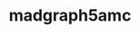 ---
title: "madgraph5amc"
layout: cache
categories: [package, develop]
meta: {"compilers": ["none"], "num_specs": 18, "num_specs_by_stack": {"hep": 18, "root": 18}, "oss": ["ubuntu22.04"], "platforms": ["linux"], "stacks": ["hep", "root"], "targets": ["x86_64_v3"], "versions": ["2.9.20"]}
spec_details: [{"compiler": "none", "hash": "4d5nijk2lmqd3qeq3qmc2lchfapyteqy", "os": "ubuntu22.04", "platform": "linux", "size": "-", "stacks": ["hep", "root"], "target": "x86_64_v3", "variants": ["~atlas", "build_system=makefile", "~collier", "~ninja", "patches:=1bcdb0e", "~pythia8"], "versions": ["2.9.20"]}, {"compiler": "none", "hash": "5jlgog6xz6j5oqtzhtdul5o5afw766uj", "os": "ubuntu22.04", "platform": "linux", "size": "-", "stacks": ["hep", "root"], "target": "x86_64_v3", "variants": ["~atlas", "build_system=makefile", "~collier", "~ninja", "patches:=1bcdb0e", "~pythia8"], "versions": ["2.9.20"]}, {"compiler": "none", "hash": "6gx274qcsrjlvsarfexzc6cppifeiz5q", "os": "ubuntu22.04", "platform": "linux", "size": "-", "stacks": ["hep", "root"], "target": "x86_64_v3", "variants": ["~atlas", "build_system=makefile", "~collier", "~ninja", "patches:=1bcdb0e", "~pythia8"], "versions": ["2.9.20"]}, {"compiler": "none", "hash": "bqchnxdonzeuv6wdxb3sbm7c5mishuph", "os": "ubuntu22.04", "platform": "linux", "size": "-", "stacks": ["hep", "root"], "target": "x86_64_v3", "variants": ["~atlas", "build_system=makefile", "~collier", "~ninja", "patches:=1bcdb0e", "~pythia8"], "versions": ["2.9.20"]}, {"compiler": "none", "hash": "cd324o3pdueuoogehxakh2jxd6ocnpst", "os": "ubuntu22.04", "platform": "linux", "size": "-", "stacks": ["hep", "root"], "target": "x86_64_v3", "variants": ["~atlas", "build_system=makefile", "~collier", "~ninja", "patches:=1bcdb0e", "~pythia8"], "versions": ["2.9.20"]}, {"compiler": "none", "hash": "cpexyswozyuwaqs4hn5jlzmz3tqf3lfe", "os": "ubuntu22.04", "platform": "linux", "size": "-", "stacks": ["hep", "root"], "target": "x86_64_v3", "variants": ["~atlas", "build_system=makefile", "~collier", "~ninja", "patches:=1bcdb0e", "~pythia8"], "versions": ["2.9.20"]}, {"compiler": "none", "hash": "deoqf44lpypbmqeyobm4kaovgex6fgjm", "os": "ubuntu22.04", "platform": "linux", "size": "-", "stacks": ["hep", "root"], "target": "x86_64_v3", "variants": ["~atlas", "build_system=makefile", "~collier", "~ninja", "patches:=1bcdb0e", "~pythia8"], "versions": ["2.9.20"]}, {"compiler": "none", "hash": "fi7dvkabk3mdrk65cmhsryk7fsjidfuy", "os": "ubuntu22.04", "platform": "linux", "size": "-", "stacks": ["hep", "root"], "target": "x86_64_v3", "variants": ["~atlas", "build_system=makefile", "~collier", "~ninja", "patches:=1bcdb0e", "~pythia8"], "versions": ["2.9.20"]}, {"compiler": "none", "hash": "fqjb3x5jo2at3cutxhkdqvmbne4wlzrj", "os": "ubuntu22.04", "platform": "linux", "size": "-", "stacks": ["hep", "root"], "target": "x86_64_v3", "variants": ["~atlas", "build_system=makefile", "~collier", "~ninja", "patches:=1bcdb0e", "~pythia8"], "versions": ["2.9.20"]}, {"compiler": "none", "hash": "glvsirvse2nibplufi5stq3if6cmjunq", "os": "ubuntu22.04", "platform": "linux", "size": "-", "stacks": ["hep", "root"], "target": "x86_64_v3", "variants": ["~atlas", "build_system=makefile", "~collier", "~ninja", "patches:=1bcdb0e", "~pythia8"], "versions": ["2.9.20"]}, {"compiler": "none", "hash": "jt4g36yirgusrk62ddbqdotmilccgrjo", "os": "ubuntu22.04", "platform": "linux", "size": "-", "stacks": ["hep", "root"], "target": "x86_64_v3", "variants": ["~atlas", "build_system=makefile", "~collier", "~ninja", "patches:=1bcdb0e", "~pythia8"], "versions": ["2.9.20"]}, {"compiler": "none", "hash": "lpqjufsf6bnjfr3fzyxb5zqhowm5qlte", "os": "ubuntu22.04", "platform": "linux", "size": "-", "stacks": ["hep", "root"], "target": "x86_64_v3", "variants": ["~atlas", "build_system=makefile", "~collier", "~ninja", "patches:=1bcdb0e", "~pythia8"], "versions": ["2.9.20"]}, {"compiler": "none", "hash": "nhnr7btu47in54wndf7udat37itr3git", "os": "ubuntu22.04", "platform": "linux", "size": "-", "stacks": ["hep", "root"], "target": "x86_64_v3", "variants": ["~atlas", "build_system=makefile", "~collier", "~ninja", "patches:=1bcdb0e", "~pythia8"], "versions": ["2.9.20"]}, {"compiler": "none", "hash": "nicq2bmwqob7ymtgjkjpxm6625i3ojwp", "os": "ubuntu22.04", "platform": "linux", "size": "-", "stacks": ["hep", "root"], "target": "x86_64_v3", "variants": ["~atlas", "build_system=makefile", "~collier", "~ninja", "patches:=1bcdb0e", "~pythia8"], "versions": ["2.9.20"]}, {"compiler": "none", "hash": "nrxzp5nedvqvucwcqe6qik6473sycjh2", "os": "ubuntu22.04", "platform": "linux", "size": "-", "stacks": ["hep", "root"], "target": "x86_64_v3", "variants": ["~atlas", "build_system=makefile", "~collier", "~ninja", "patches:=1bcdb0e", "~pythia8"], "versions": ["2.9.20"]}, {"compiler": "none", "hash": "ola33flcrvtxwbduhpzdy6bb4owohauw", "os": "ubuntu22.04", "platform": "linux", "size": "-", "stacks": ["hep", "root"], "target": "x86_64_v3", "variants": ["~atlas", "build_system=makefile", "~collier", "~ninja", "patches:=1bcdb0e", "~pythia8"], "versions": ["2.9.20"]}, {"compiler": "none", "hash": "y5nkimq7anaxdbwipvsp3h435yiqpbgq", "os": "ubuntu22.04", "platform": "linux", "size": "-", "stacks": ["hep", "root"], "target": "x86_64_v3", "variants": ["~atlas", "build_system=makefile", "~collier", "~ninja", "patches:=1bcdb0e", "~pythia8"], "versions": ["2.9.20"]}, {"compiler": "none", "hash": "yaeqxo47d2etjjvyzqe5bkimlxizxjo2", "os": "ubuntu22.04", "platform": "linux", "size": "-", "stacks": ["hep", "root"], "target": "x86_64_v3", "variants": ["~atlas", "build_system=makefile", "~collier", "~ninja", "patches:=1bcdb0e", "~pythia8"], "versions": ["2.9.20"]}]
---